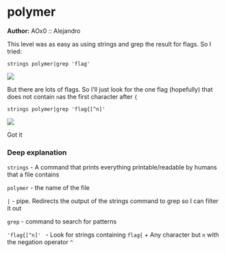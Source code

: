 # polymer

**Author:** AOx0 :: Alejandro

This level was as easy as using strings and grep the result for flags.
So I tried:

```
strings polymer|grep 'flag'
```

![](https://i.imgur.com/jFDKU2i.png)

But there are lots of flags. So I'll just look for the one flag (hopefully) that does not contain `n`as the first character after `{`

```
strings polymer|grep 'flag{[^n]'
```

![](https://i.imgur.com/h5hJNLD.png)

Got it



### Deep explanation

`strings` - A command that prints everything printable/readable by humans that a file contains

`polymer` - the name of the file

`|` - pipe. Redirects the output of the strings command to grep so I can filter it out

`grep` - command to search for patterns

`'flag{[^n]' ` - Look for strings containing `flag{` + Any character but `n` with the negation operator `^`
